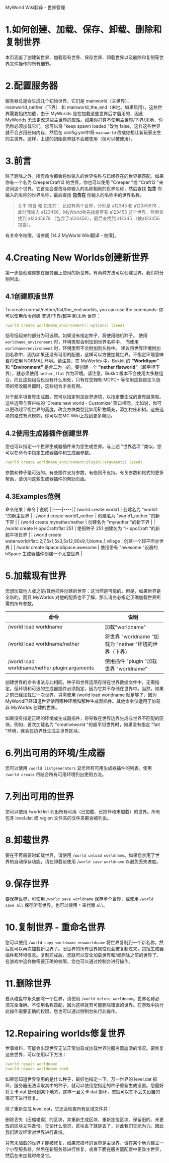  MyWorld Wiki翻译 - 世界管理


# 1.如何创建、加载、保存、卸载、删除和复制世界
本页涵盖了创建新世界、加载现有世界、保存世界、卸载世界以及删除和复制等世界文件操作的所有细节。

# 2.配置服务器
服务器总是会生成几个初始世界，它们是 mainworld（主世界）、mainworld_nether（下界） 和 mainworld_the_end（末地。如果启用）。这些世界需要始终加载，由于 MyWorlds 是在加载这些世界后才启用的，因此MyWorlds 无法更改这些主世界的属性。如果你打算不使用主世界/下界/末地，你仍然必须加载它们。您可以将 "keep spawn loaded "改为 false，这样这些世界就不会占用任何内存，然后在 config.yml中将 `mainworld` 改成你想让新玩家出生的主世界。这样，上述的初始世界就不会被使用（但可以被使用）。

# 3.前言
除了删除之外，所有命令都会将你输入的世界名称与已经存在的世界相匹配。如果你有一个名为 CreeperCraft12 的世界，你也可以使用 "Creeper "或 "Craft12 "来访问这个世界。它首先会查找与你输入的名称相同的世界名称，然后查找 **包含** 你输入的名称的世界名称，最后查找 **包含在** 你输入的名称中的世界名称。
> 关于 包含 和 包含在：
比如有两个世界，分别是 a12345 和 a12345678 ，此时我输入 a123456，MyWorld会先找是否有 a123456 这个世界，然后查找到 a12345678 （包含了a123456），最后查找到 a12345 （被a123456包含）。

有关命令权限，请参阅 [14.2 MyWorld Wiki翻译 - 权限]。

# 4.Creating New Worlds创建新世界
第一步是创建你想在服务器上使用的新世界。有两种方法可以创建世界，我们将分别列出。

## 4.1创建原版世界
To create normal/nether/flat/the_end worlds, you can use the commands:
你可以使用命令创建 普通/下界/超平坦/末地 世界：
```yml
/world create worldname_environment(::options) (seed)
```


括号括起来的部分为可选项。如果没有指定种子，将使用随机种子。
使用 `worldname_environment` 时，环境类型会附加到世界名称中，
而使用 `worldname/environment` 时，环境类型不会附加到名称中。
建议将世界环境附加到名称中，因为如果还没有可用的配置，这样可以方便加载世界。不指定环境意味着将使用 NORMAL 环境。请注意，在 MyWorlds 中，Bukkit 的 **"Worldtype"** 和 **"Environment"** 是合二为一的。要创建一个 **"nether flatworld"**（超平坦下界），就必须使用 `nether_flat` 作为环境。请注意，Bukkit 根本不会使用大多数组合，而且这些组合也没有什么用处，只有在您拥有 MCPC+ 等使用这些自定义选项的修改服务器时，这些组合才会有用。

对于超平坦世界生成器，您可以指定附加世界选项，以指定要生成的世界层类型。这些选项与客户端的 'Create new world - Customize' 窗口相同。比如说，你可以更改超平坦世界的高度，改变方块类型比如用矿物填充，添加村庄和树。这些选项的格式有点模糊，你可以在MC Wiki上找到更多帮助。

## 4.2使用生成器插件创建世界
您也可以指定一个世界生成器插件来为您生成世界。与上述 "世界选项 "类似，您可以在命令中指定生成器插件和生成器参数。
```yml
/world create worldname_environment:plugin(:arguments) (seed)
```
参数和种子是可选的。有些插件支持参数，有些则不支持。有关参数和格式的更多帮助，请访问这些生成器插件的帮助页面。

## 4.3Examples范例
命令结果
| 命令 | 说明 |
|----|----|
| /world create world1   | 创建名为 "world1 "的新主世界   |
| /world create world1_nether   | 创建名为 "world1_nether "的新下界   |
| /world create mynether/nether   | 创建名为 "mynether "的新下界   |
| /world create HippoCraft/flat 251   | 使用种子 251 创建名为 "HippoCraft "的新超平坦世界   |
| /world create waterworld/flat::2;7,5x1,5x3,5x12,90x9;1;biome_1,village   | 创建一个超平坦水世界   |
| /world create Space:bSpace:awesome   | 使用带有 "awesome "设置的 bSpace 生成器插件创建一个太空世界   |

# 5.加载现有世界
您想加载他人或之前/其他插件创建的世界：这当然是可能的。但是，如果世界是全新的，而且 MyWorlds 对他的配置也不了解，那么请务必指定正确加载世界所需的所有参数。

| 命令 |说明|
|----|--|
| /world load worldname   | 加载"worldname" |
| /world load worldname/nether   | 将世界 "worldname "加载为 "nether "环境的世界（下界） |
| /world load worldname/nether:plugin:arguments   | 使用插件 "plugin "加载世界 "worldname" |
创建世界的命令语法与此相同。种子和世界选项存储在世界数据文件中，无需指定。但环境和可选的生成器插件必须指定，因为它并不存储在世界中。当然，如果之前已经加载过一次世界，只需使用 /world load worldname 就足够了，因为 MyWorld已经知道世界使用哪种环境和那种生成器插件。其他命令仅适用于加载非 MyWorlds 创建的世界。

如果没有指定正确的环境或生成器插件，将导致在世界边界生成与世界不匹配的区块。例如，首次加载名为 "creativeworld "的超平坦世界时，如果没有指定 "falt "环境，就会在边界处生成主世界区块。

# 6.列出可用的环境/生成器
您可以使用 `/world listgenerators` 显示所有可用生成器插件的列表。使用 `/world create` 将结合所有可用环境列出使用方法。

# 7.列出可用的世界
您可以使用 /world list 列出所有可用（已加载、已损坏和未加载）的世界。所有包含 level.dat 或 region 文件夹的文件夹都会被列出。

# 8.卸载世界
要在不再需要时卸载世界，请使用 `/world unload worldname`。如果您禁用了世界的自动保存功能，请在卸载前使用 `/world save worldname` 以避免丢失进度。

# 9.保存世界
要保存世界，可使用 `/world save worldname` 保存单个世界，或使用 `/world save all` 保存所有世界。也可以使用 `*` 来代替 `all`。

# 10.复制世界 - 重命名世界
您可以使用 `/world copy worldname newworldname` 将世界复制到一个新名称。然后就可以再次加载新世界了。旧世界的所有世界属性也会被复制过来，包括生成器插件和环境信息。复制完成后，您就可以安全加载世界和/或删除之前的世界了。在游戏中这样做需要正确的权限，您也可以通过控制台进行操作。

# 11.删除世界
要从磁盘中永久删除一个世界，请使用 `/world delete worldname`。世界名称必须完全准确。不使用名称匹配，因为这样就有可能删除错误的世界。在游戏中执行此操作需要正确的权限，您也可以通过控制台执行此操作。

# 12.Repairing worlds修复世界
世事难料，可能会出现世界无法正常加载或加载世界时服务器崩溃的情况。要修复这些世界，可以使用以下方法：
```yml
/world repair worldname
/world repair worldname seed
```
如果您知道世界使用的是什么种子，最好也指定一下。万一世界的 level.dat 损坏，服务器无法读取其中的种子，就可以使用您指定的种子重新生成设置。您最好将关卡.dat 备份到某个地方，这样一旦关卡.dat 损坏，您就可以在不丢失设置的情况下进行修复。

除了重新生成 level.dat，它还会检查所有区域文件并：

删除丢失（压缩错误）的区块，并重新生成区块、重新定位区块、保留旧的、未更改的区块文件备份。无论什么情况，区块丢了就是丢了，对此我们无能为力。因此我们建议经常对世界进行备份。

只有未加载的世界才能被修复。如果您损坏的世界是主世界，请在某个地方建立一个小型服务器，然后在新服务器进行修复，或者干脆在服务器配置中更改主世界，然后在未加载时修复它。
